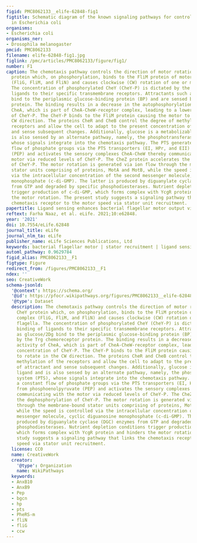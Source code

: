 ```yaml
---
figid: PMC8062133__elife-62848-fig1
figtitle: Schematic diagram of the known signaling pathways for control of locomotion
  in Escherichia coli
organisms:
- Escherichia coli
organisms_ner:
- Drosophila melanogaster
pmcid: PMC8062133
filename: elife-62848-fig1.jpg
figlink: /pmc/articles/PMC8062133/figure/fig1/
number: F1
caption: The chemotaxis pathway controls the direction of motor rotation via CheY
  protein which, on phosphorylation, binds to the FliM protein of motor-switch complex
  (FliG, FliM, and FliN) and causes clockwise (CW) rotation of one or more flagella.
  The concentration of phosphorylated CheY (CheY-P) is dictated by the binding of
  ligands to their specific transmembrane receptors. Attractants such as glucose/2Dg
  bind to the periplasmic glucose-binding protein (BP) and are sensed by the Trg chemoreceptor
  protein. The binding results in a decrease in the autophosphorylation activity of
  CheA, which is part of CheA-CheW-receptor complex, leading to a lower concentration
  of CheY-P. The CheY-P binds to the FliM protein causing the motor to rotate in the
  CW direction. The proteins CheR and CheB control the degree of methylation of the
  receptors and allow the cell to adapt to the present concentration of attractant
  and sense subsequent changes. Additionally, glucose is a metabolizable ligand and
  is also sensed by an alternate pathway, namely, the phosphotransferase system (PTS),
  whose signals integrate into the chemotaxis pathway. The PTS generates a constant
  flow of phosphate groups via the PTS transporters (EI, HPr, and EII) from phosphoenolpyruvate
  (PEP) and activates the sensory complexes CheA-CheW thereby communicating with the
  motor via reduced levels of CheY-P. The CheZ protein accelerates the dephosphorylation
  of CheY-P. The motor rotation is generated via ion flow through the membrane-bound
  stator units comprising of proteins, MotA and MotB, while the speed is controlled
  via the intracellular concentration of the second messenger molecule, cyclic diguanosine
  monophosphate (c-di-GMP). The latter is produced by diguanylate cyclase (DGC) enzymes
  from GTP and degraded by specific phosphodiesterases. Nutrient depletion conditions
  trigger production of c-di-GMP, which forms complex with YcgR protein and hinders
  the motor rotation. The present study suggests a signaling pathway that links the
  chemotaxis receptor to the motor speed via stator unit recruitment.
papertitle: Ligand sensing enhances bacterial flagellar motor output via stator recruitment.
reftext: Farha Naaz, et al. eLife. 2021;10:e62848.
year: '2021'
doi: 10.7554/eLife.62848
journal_title: eLife
journal_nlm_ta: eLife
publisher_name: eLife Sciences Publications, Ltd
keywords: bacterial flagellar motor | stator recruitment | ligand sensing | E. coli
automl_pathway: 0.9629784
figid_alias: PMC8062133__F1
figtype: Figure
redirect_from: /figures/PMC8062133__F1
ndex: ''
seo: CreativeWork
schema-jsonld:
  '@context': https://schema.org/
  '@id': https://pfocr.wikipathways.org/figures/PMC8062133__elife-62848-fig1.html
  '@type': Dataset
  description: The chemotaxis pathway controls the direction of motor rotation via
    CheY protein which, on phosphorylation, binds to the FliM protein of motor-switch
    complex (FliG, FliM, and FliN) and causes clockwise (CW) rotation of one or more
    flagella. The concentration of phosphorylated CheY (CheY-P) is dictated by the
    binding of ligands to their specific transmembrane receptors. Attractants such
    as glucose/2Dg bind to the periplasmic glucose-binding protein (BP) and are sensed
    by the Trg chemoreceptor protein. The binding results in a decrease in the autophosphorylation
    activity of CheA, which is part of CheA-CheW-receptor complex, leading to a lower
    concentration of CheY-P. The CheY-P binds to the FliM protein causing the motor
    to rotate in the CW direction. The proteins CheR and CheB control the degree of
    methylation of the receptors and allow the cell to adapt to the present concentration
    of attractant and sense subsequent changes. Additionally, glucose is a metabolizable
    ligand and is also sensed by an alternate pathway, namely, the phosphotransferase
    system (PTS), whose signals integrate into the chemotaxis pathway. The PTS generates
    a constant flow of phosphate groups via the PTS transporters (EI, HPr, and EII)
    from phosphoenolpyruvate (PEP) and activates the sensory complexes CheA-CheW thereby
    communicating with the motor via reduced levels of CheY-P. The CheZ protein accelerates
    the dephosphorylation of CheY-P. The motor rotation is generated via ion flow
    through the membrane-bound stator units comprising of proteins, MotA and MotB,
    while the speed is controlled via the intracellular concentration of the second
    messenger molecule, cyclic diguanosine monophosphate (c-di-GMP). The latter is
    produced by diguanylate cyclase (DGC) enzymes from GTP and degraded by specific
    phosphodiesterases. Nutrient depletion conditions trigger production of c-di-GMP,
    which forms complex with YcgR protein and hinders the motor rotation. The present
    study suggests a signaling pathway that links the chemotaxis receptor to the motor
    speed via stator unit recruitment.
  license: CC0
  name: CreativeWork
  creator:
    '@type': Organization
    name: WikiPathways
  keywords:
  - AnxB10
  - AnxB9
  - Pep
  - bgcn
  - hp
  - pts
  - PheRS-m
  - fliN
  - fliG
  - ccw
---
```

